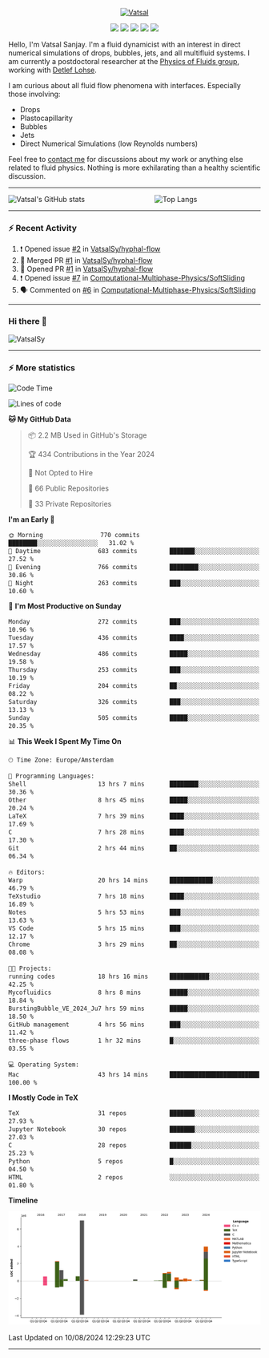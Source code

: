 <center>

[<img alt="Vatsal" width="200px" src="https://www.dropbox.com/s/dxyybgtblo8er6h/Logo_Vatsal_Vector.png?raw=1">](https://www.vatsalsanjay.com)

[<img src="https://img.shields.io/badge/googlescholar-4285F4?&style=for-the-badge&logo=googlescholar&logoColor=white">](https://scholar.google.com/citations?hl=en&user=67aQviYAAAAJ)
[<img src="https://img.shields.io/static/v1.svg?&style=for-the-badge&logo=ResearchGate&label=&message=ResearchGate&logoColor=white&color=green">](https://www.researchgate.net/profile/Vatsal-Sanjay-2)
[<img src="https://img.shields.io/badge/twitter-1DA1F2?&style=for-the-badge&logo=twitter&logoColor=white">](https://twitter.com/VatsalSanjay)
[<img src="https://img.shields.io/badge/linkedin-0A66C2?&style=for-the-badge&logo=linkedin">](https://www.linkedin.com/in/vatsalsanjay/)
[<img src="https://img.shields.io/badge/orcid-A6CE39?&style=for-the-badge&logo=orcid&logoColor=white">](https://orcid.org/0000-0002-4293-6099)

</center>

Hello, I'm Vatsal Sanjay. I'm a fluid dynamicist with an interest in direct numerical simulations of drops, bubbles, jets, and all multifluid systems. I am currently a postdoctoral researcher at the [Physics of Fluids group](https://pof.tnw.utwente.nl), working with [Detlef Lohse](https://en.wikipedia.org/wiki/Detlef_Lohse). 

I am curious about all fluid flow phenomena with interfaces. Especially those involving:

- Drops
- Plastocapillarity
- Bubbles
- Jets
- Direct Numerical Simulations (low Reynolds numbers)

Feel free to [contact me](mailto:contact@vatsalsanjay.com) for discussions about my work or anything else related to fluid physics. Nothing is more exhilarating than a healthy scientific discussion.

<!-- ![Vatsal's GitHub stats](https://github-readme-stats-xi-wine-74.vercel.app/api?username=VatsalSy&show_icons=true&theme=vision-friendly-dark)

![Top Langs](https://github-readme-stats-xi-wine-74.vercel.app/api/top-langs/?username=VatsalSy&layout=compact&theme=vision-friendly-dark) -->

---
<div style="display: flex; justify-content: space-between;">
    <img src="https://github-readme-stats-xi-wine-74.vercel.app/api?username=VatsalSy&show_icons=true&theme=vision-friendly-dark" alt="Vatsal's GitHub stats" style="width: 55%;">
    <img src="https://github-readme-stats-xi-wine-74.vercel.app/api/top-langs/?username=VatsalSy&layout=compact&theme=vision-friendly-dark" alt="Top Langs" style="width: 42%;">
</div>

---

### :zap: Recent Activity

<!--START_SECTION:activity-->
1. ❗ Opened issue [#2](https://github.com/VatsalSy/hyphal-flow/issues/2) in [VatsalSy/hyphal-flow](https://github.com/VatsalSy/hyphal-flow)
2. 🎉 Merged PR [#1](https://github.com/VatsalSy/hyphal-flow/pull/1) in [VatsalSy/hyphal-flow](https://github.com/VatsalSy/hyphal-flow)
3. 💪 Opened PR [#1](https://github.com/VatsalSy/hyphal-flow/pull/1) in [VatsalSy/hyphal-flow](https://github.com/VatsalSy/hyphal-flow)
4. ❗ Opened issue [#7](https://github.com/Computational-Multiphase-Physics/SoftSliding/issues/7) in [Computational-Multiphase-Physics/SoftSliding](https://github.com/Computational-Multiphase-Physics/SoftSliding)
5. 🗣 Commented on [#6](https://github.com/Computational-Multiphase-Physics/SoftSliding/pull/6#issuecomment-2269025105) in [Computational-Multiphase-Physics/SoftSliding](https://github.com/Computational-Multiphase-Physics/SoftSliding)
<!--END_SECTION:activity-->
---

### Hi there 👋
<p align="left"> <img src="https://komarev.com/ghpvc/?username=VatsalSy&label=Profile%20views&color=orange&style=for-the-badge" alt="VatsalSy" /> </p>

---
### :zap: More statistics

<!--START_SECTION:waka-->
![Code Time](http://img.shields.io/badge/Code%20Time-111%20hrs%2024%20mins-blue)

![Lines of code](https://img.shields.io/badge/From%20Hello%20World%20I%27ve%20Written-19.2%20million%20lines%20of%20code-blue)

**🐱 My GitHub Data** 

> 📦 2.2 MB Used in GitHub's Storage 
 > 
> 🏆 434 Contributions in the Year 2024
 > 
> 🚫 Not Opted to Hire
 > 
> 📜 66 Public Repositories 
 > 
> 🔑 33 Private Repositories 
 > 
**I'm an Early 🐤** 

```text
🌞 Morning                770 commits         ████████░░░░░░░░░░░░░░░░░   31.02 % 
🌆 Daytime                683 commits         ███████░░░░░░░░░░░░░░░░░░   27.52 % 
🌃 Evening                766 commits         ████████░░░░░░░░░░░░░░░░░   30.86 % 
🌙 Night                  263 commits         ███░░░░░░░░░░░░░░░░░░░░░░   10.60 % 
```
📅 **I'm Most Productive on Sunday** 

```text
Monday                   272 commits         ███░░░░░░░░░░░░░░░░░░░░░░   10.96 % 
Tuesday                  436 commits         ████░░░░░░░░░░░░░░░░░░░░░   17.57 % 
Wednesday                486 commits         █████░░░░░░░░░░░░░░░░░░░░   19.58 % 
Thursday                 253 commits         ███░░░░░░░░░░░░░░░░░░░░░░   10.19 % 
Friday                   204 commits         ██░░░░░░░░░░░░░░░░░░░░░░░   08.22 % 
Saturday                 326 commits         ███░░░░░░░░░░░░░░░░░░░░░░   13.13 % 
Sunday                   505 commits         █████░░░░░░░░░░░░░░░░░░░░   20.35 % 
```


📊 **This Week I Spent My Time On** 

```text
🕑︎ Time Zone: Europe/Amsterdam

💬 Programming Languages: 
Shell                    13 hrs 7 mins       ████████░░░░░░░░░░░░░░░░░   30.36 % 
Other                    8 hrs 45 mins       █████░░░░░░░░░░░░░░░░░░░░   20.24 % 
LaTeX                    7 hrs 39 mins       ████░░░░░░░░░░░░░░░░░░░░░   17.69 % 
C                        7 hrs 28 mins       ████░░░░░░░░░░░░░░░░░░░░░   17.30 % 
Git                      2 hrs 44 mins       ██░░░░░░░░░░░░░░░░░░░░░░░   06.34 % 

🔥 Editors: 
Warp                     20 hrs 14 mins      ████████████░░░░░░░░░░░░░   46.79 % 
TeXstudio                7 hrs 18 mins       ████░░░░░░░░░░░░░░░░░░░░░   16.89 % 
Notes                    5 hrs 53 mins       ███░░░░░░░░░░░░░░░░░░░░░░   13.63 % 
VS Code                  5 hrs 15 mins       ███░░░░░░░░░░░░░░░░░░░░░░   12.17 % 
Chrome                   3 hrs 29 mins       ██░░░░░░░░░░░░░░░░░░░░░░░   08.08 % 

🐱‍💻 Projects: 
running codes            18 hrs 16 mins      ███████████░░░░░░░░░░░░░░   42.25 % 
Mycofluidics             8 hrs 8 mins        █████░░░░░░░░░░░░░░░░░░░░   18.84 % 
BurstingBubble_VE_2024_Ju7 hrs 59 mins       █████░░░░░░░░░░░░░░░░░░░░   18.50 % 
GitHub management        4 hrs 56 mins       ███░░░░░░░░░░░░░░░░░░░░░░   11.42 % 
three-phase flows        1 hr 32 mins        █░░░░░░░░░░░░░░░░░░░░░░░░   03.55 % 

💻 Operating System: 
Mac                      43 hrs 14 mins      █████████████████████████   100.00 % 
```

**I Mostly Code in TeX** 

```text
TeX                      31 repos            ███████░░░░░░░░░░░░░░░░░░   27.93 % 
Jupyter Notebook         30 repos            ███████░░░░░░░░░░░░░░░░░░   27.03 % 
C                        28 repos            ██████░░░░░░░░░░░░░░░░░░░   25.23 % 
Python                   5 repos             █░░░░░░░░░░░░░░░░░░░░░░░░   04.50 % 
HTML                     2 repos             ░░░░░░░░░░░░░░░░░░░░░░░░░   01.80 % 
```



**Timeline**

![Lines of Code chart](https://raw.githubusercontent.com/VatsalSy/VatsalSy/main/assets/bar_graph.png)


 Last Updated on 10/08/2024 12:29:23 UTC
<!--END_SECTION:waka-->
---

